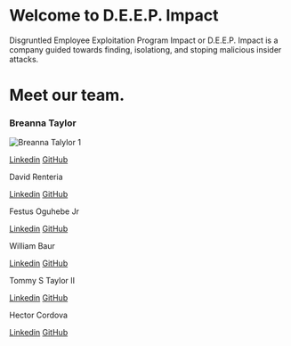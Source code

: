 # Welcome to D.E.E.P. Impact
Disgruntled Employee Exploitation Program Impact or D.E.E.P. Impact is a company guided towards finding, isolationg, and stoping malicious insider attacks.

# Meet our team.

### Breanna Taylor
![Breanna Talylor 1](https://github.com/D-E-E-P-Impact/.github/assets/147181270/3468191b-9e56-449f-84d7-c381d36a1626)


[Linkedin](https://www.linkedin.com/in/breanna-t-341637296)
[GitHub](https://github.com/Btaylor007)

David Renteria

[Linkedin](https://www.linkedin.com/in/drent23)
[GitHub](https://github.com/drent23)

Festus Oguhebe Jr

[Linkedin](https://www.linkedin.com/in/festus-oguhebe-jr-foco/)
[GitHub](https://github.com/focodecided)

William Baur

[Linkedin](https://www.linkedin.com/in/williamrbaur/)
[GitHub](https://github.com/Wrbaur)

Tommy S Taylor II

[Linkedin](http://www.linkedin.com/in/taylortommy)
[GitHub](https://github.com/taylortommy23)


Hector Cordova

[Linkedin](https://www.linkedin.com/in/hector-a-cordova/)
[GitHub](https://github.com/Hector2024)


<!--

**Here are some ideas to get you started:**

🙋‍♀️ A short introduction - what is your organization all about?
🌈 Contribution guidelines - how can the community get involved?
👩‍💻 Useful resources - where can the community find your docs? Is there anything else the community should know?
🍿 Fun facts - what does your team eat for breakfast?
🧙 Remember, you can do mighty things with the power of [Markdown](https://docs.github.com/github/writing-on-github/getting-started-with-writing-and-formatting-on-github/basic-writing-and-formatting-syntax)
-->
